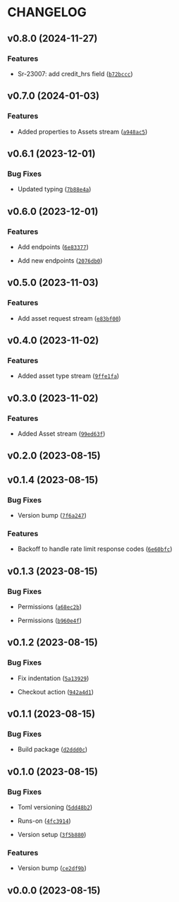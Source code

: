 # CHANGELOG


## v0.8.0 (2024-11-27)

### Features

- Sr-23007: add credit_hrs field
  ([`b72bccc`](https://github.com/Datateer/tap-freshservice/commit/b72bccc948f73cb3a22d7d9cf17db828ea8d6894))


## v0.7.0 (2024-01-03)

### Features

- Added properties to Assets stream
  ([`a948ac5`](https://github.com/Datateer/tap-freshservice/commit/a948ac5540dcbde2c1e6ddf7eb440b62ce16310c))


## v0.6.1 (2023-12-01)

### Bug Fixes

- Updated typing
  ([`7b88e4a`](https://github.com/Datateer/tap-freshservice/commit/7b88e4aab94b7c61e9c72037e7710e393f7378c5))


## v0.6.0 (2023-12-01)

### Features

- Add endpoints
  ([`6e83377`](https://github.com/Datateer/tap-freshservice/commit/6e833776c8b165b183afb9defdc5523bf33cc9dd))

- Add new endpoints
  ([`2076db0`](https://github.com/Datateer/tap-freshservice/commit/2076db0e7777bf8133ab9e16a69a865cf6aca8eb))


## v0.5.0 (2023-11-03)

### Features

- Add asset request stream
  ([`e83bf00`](https://github.com/Datateer/tap-freshservice/commit/e83bf003f42211cfd39cb6ebeffc17a3204bca34))


## v0.4.0 (2023-11-02)

### Features

- Added asset type stream
  ([`9ffe1fa`](https://github.com/Datateer/tap-freshservice/commit/9ffe1fa89f69a64c8aff5e5cbb002b1106aaa630))


## v0.3.0 (2023-11-02)

### Features

- Added Asset stream
  ([`99ed63f`](https://github.com/Datateer/tap-freshservice/commit/99ed63f3eda4dd99141a5b24936727a9216b2df4))


## v0.2.0 (2023-08-15)


## v0.1.4 (2023-08-15)

### Bug Fixes

- Version bump
  ([`7f6a247`](https://github.com/Datateer/tap-freshservice/commit/7f6a2477e9a412e86c78cad0071546ba403dd2c1))

### Features

- Backoff to handle rate limit response codes
  ([`6e60bfc`](https://github.com/Datateer/tap-freshservice/commit/6e60bfce15a100271c4b82382ee334333778b16b))


## v0.1.3 (2023-08-15)

### Bug Fixes

- Permissions
  ([`a68ec2b`](https://github.com/Datateer/tap-freshservice/commit/a68ec2bfe43ab4892764d9acbeae0c3968f77d1a))

- Permissions
  ([`b960e4f`](https://github.com/Datateer/tap-freshservice/commit/b960e4f2ce8eeb38b118eedd311f6cfca1d8c4b6))


## v0.1.2 (2023-08-15)

### Bug Fixes

- Fix indentation
  ([`5a13929`](https://github.com/Datateer/tap-freshservice/commit/5a13929ac6118e18d0d711b55f44030c443038ef))

- Checkout action
  ([`942a4d1`](https://github.com/Datateer/tap-freshservice/commit/942a4d12767ebaeaab263aeff7b5ec7faf91bebb))


## v0.1.1 (2023-08-15)

### Bug Fixes

- Build package
  ([`d2ddd0c`](https://github.com/Datateer/tap-freshservice/commit/d2ddd0ca36276ad9c45f51b1c37ec92d3b30a5c4))


## v0.1.0 (2023-08-15)

### Bug Fixes

- Toml versioning
  ([`5dd48b2`](https://github.com/Datateer/tap-freshservice/commit/5dd48b20d38018d05597eb8f222bc55b5926634a))

- Runs-on
  ([`4fc3914`](https://github.com/Datateer/tap-freshservice/commit/4fc39142ca0b89edc3e99ac8bc588f1239be424f))

- Version setup
  ([`3f5b880`](https://github.com/Datateer/tap-freshservice/commit/3f5b8801fd4950b93524aafac7c290dbc585f006))

### Features

- Version bump
  ([`ce2df9b`](https://github.com/Datateer/tap-freshservice/commit/ce2df9b807e65e07452e6497f7e16757d5191af9))


## v0.0.0 (2023-08-15)
